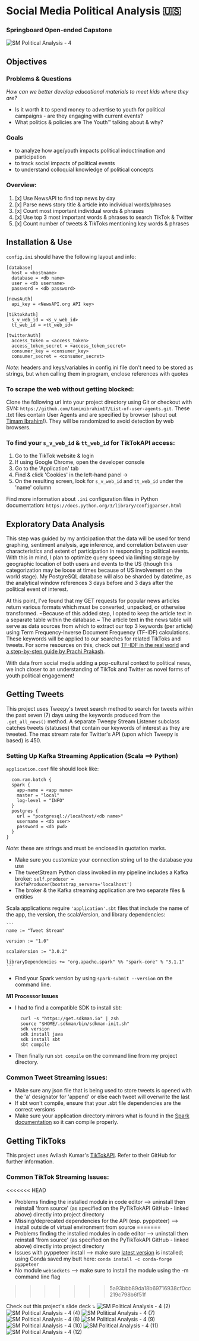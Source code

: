 # Social Media Political Analysis 🇺🇸
### Springboard Open-ended Capstone
![SM Political Analysis - 4](https://user-images.githubusercontent.com/65197541/131225592-9e8dd0a0-1750-408f-93d8-72ca04e88e1a.png)
## Objectives
### Problems & Questions
_How can we better develop educational materials to meet kids where they are?_
* Is it worth it to spend money to advertise to youth for political campaigns - are they engaging with current events?
* What politics & policies are The Youth™ talking about & why?

### Goals
* to analyze how age/youth impacts political indoctrination and participation
* to track social impacts of political events
* to understand colloquial knowledge of political concepts

### Overview:
1. [x] Use NewsAPI to find top news by day
2. [x] Parse news story title & article into individual words/phrases
3. [x] Count most important individual words & phrases
4. [x]  Use top 3 most important words & phrases to search TikTok & Twitter
5. [x]  Count number of tweets & TikToks mentioning key words & phrases

## Installation & Use
`config.ini` should have the following layout and info:

  ```
  [database]
    host = <hostname>
    database = <db name>
    user = <db username>
    password = <db password>
  
  [newsAuth]
    api_key = <NewsAPI.org API key>

  [tiktokAuth]
    s_v_web_id = <s_v_web_id>
    tt_web_id = <tt_web_id>

  [twitterAuth]
    access_token = <access_token>
    access_token_secret = <access_token_secret>
    consumer_key = <consumer_key>
    consumer_secret = <consumer_secret>
  ```
  *Note*: headers and keys/variables in config.ini file don't need to be stored as strings, but when calling them in program, enclose references with quotes


### To scrape the web without getting blocked:
Clone the following url into your project directory using Git or checkout with SVN: `https://github.com/tamimibrahim17/List-of-user-agents.git`. These .txt files contain User Agents and are specified by browser (shout out [Timam Ibrahim](https://github.com/tamimibrahim17)!). They will be randomized to avoid detection by web browsers.

### To find your `s_v_web_id` & `tt_web_id` for TikTokAPI access:
1. Go to the TikTok website & login
2. If using Google Chrome, open the developer console 
3. Go to the 'Application' tab 
4. Find & click 'Cookies' in the left-hand panel → 
5. On the resulting screen, look for `s_v_web_id` and `tt_web_id` under the 'name' column

Find more information about `.ini` configuration files in Python documentation: `https://docs.python.org/3/library/configparser.html`

## Exploratory Data Analysis

This step was guided by my anticipation that the data will be used for trend graphing, sentiment analysis, age inference, and correlation between user characteristics and extent of participation in responding to political events. With this in mind, I plan to optimize query speed via limiting storage by geographic location of both users and events to the US (though this categorization may be loose at times because of US involvement on the world stage). My PostgreSQL database will also be sharded by datetime, as the analytical window references 3 days before and 3 days after the political event of interest.

At this point, I've found that my GET requests for popular news articles return various formats which must be converted, unpacked, or otherwise transformed. ~Because of this added step, I opted to keep the article text in a separate table within the database.~ The article text in the news table will serve as data sources from which to extract our top 3 keywords (per article) using Term Frequency-Inverse Document Frequency (TF-IDF) calculations. These keywords will be applied to our searches for related TikToks and tweets. For some resources on this, check out
[TF-IDF in the real world](https://towardsdatascience.com/tf-idf-for-document-ranking-from-scratch-in-python-on-real-world-dataset-796d339a4089) and [a step-by-step guide by Prachi Prakash](https://www.analyticsvidhya.com/blog/2020/11/words-that-matter-a-simple-guide-to-keyword-extraction-in-python/).

With data from social media adding a pop-cultural context to political news, we inch closer to an understanding of TikTok and Twitter as novel forms of youth political engagement!

## Getting Tweets

This project uses Tweepy's tweet search method to search for tweets within the past seven (7) days using the keywords produced from the `.get_all_news()` method. A separate Tweepy Stream Listener subclass catches tweets (statuses) that contain our keywords of interest as they are tweeted. The max stream rate for Twitter's API (upon which Tweepy is based) is 450.

### Setting Up Kafka Streaming Application (Scala ==> Python)
`application.conf` file should look like:

```
  com.ram.batch {
  spark {
    app-name = <app name>
    master = "local"
    log-level = "INFO"
  }
  postgres { 
    url = "postgresql://localhost/<db name>"
    username = <db user>
    password = <db pwd>
  }
}
```
*Note*: these are strings and must be enclosed in quotation marks.
* Make sure you customize your connection string url to the database you use
* The tweetStream Python class invoked in my pipeline includes a Kafka broker: `self.producer = KakfaProducer(bootstrap_servers='localhost')`
* The broker & the Kafka streaming application are two separate files & entities

Scala applications require `'application'.sbt` files that include the name of the app, the version, the scalaVersion, and library dependencies:

    ```
    name := "Tweet Stream"

    version := "1.0"

    scalaVersion := "3.0.2"

    libraryDependencies += "org.apache.spark" %% "spark-core" % "3.1.1"
    ```
    
* Find your Spark version by using `spark-submit --version` on the command line.

**M1 Processor Issues** 
* I had to find a compatible SDK to install sbt:
  ```
    curl -s "https://get.sdkman.io" | zsh 
    source "$HOME/.sdkman/bin/sdkman-init.sh" 
    sdk version
    sdk install java
    sdk install sbt
    sbt compile
  ```
* Then finally run `sbt compile` on the command line from my project directory. 
### Common Tweet Streaming Issues:
* Make sure any json file that is being used to store tweets is opened with the 'a' designator for 'append' or else each tweet will overwrite the last
* If sbt won't compile, ensure that your .sbt file dependencies are the correct versions
* Make sure your application directory mirrors what is found in the [Spark documentation](http://spark.apache.org/docs/1.2.0/quick-start.html#self-contained-applications) so it can compile properly. 

## Getting TikToks

This project uses Avilash Kumar's [TikTokAPI](https://github.com/avilash/TikTokAPI-Python). Refer to their GitHub for further information.

### Common TikTok Streaming Issues:
<<<<<<< HEAD
* Problems finding the installed module in code editor --> uninstall then reinstall 'from source' (as specified on the PyTikTokAPI GitHub - linked above) directly into project directory
* Missing/deprecated dependencies for the API (esp. pyppeteer) --> install outside of virtual environment from source
=======
* Problems finding the installed modules in code editor --> uninstall then reinstall 'from source' (as specified on the PyTikTokAPI GitHub - linked above) directly into project directory
* Issues with pyppeteer install --> make sure [latest version](https://github.com/pyppeteer/pyppeteer) is installed; using Conda saved my butt here: `conda install -c conda-forge pyppeteer`
* No module `websockets` --> make sure to install the module using the -m command line flag
>>>>>>> 5a93bbb89da18b69716938cf0cc219c798b6f51f

Check out this project's slide deck ⤵
![SM Political Analysis - 4 (2)](https://user-images.githubusercontent.com/65197541/131225593-367e0894-08d3-4fea-ab17-36f274e03c64.png)
![SM Political Analysis - 4 (4)](https://user-images.githubusercontent.com/65197541/131225599-038ec36c-d644-4f60-a8f2-0bd43ade94df.png)
![SM Political Analysis - 4 (7)](https://user-images.githubusercontent.com/65197541/131225638-ba49f6d7-a3e1-46bc-8b54-a71b319b8990.png)
![SM Political Analysis - 4 (8)](https://user-images.githubusercontent.com/65197541/131225639-88301e11-ed3c-4ab0-8b11-2cbd95d0677c.png)
![SM Political Analysis - 4 (9)](https://user-images.githubusercontent.com/65197541/131225641-d1427eb3-439e-4691-9f3d-9eb9b7cbc2b8.png)
![SM Political Analysis - 4 (10)](https://user-images.githubusercontent.com/65197541/131225642-20b9ca15-5777-474a-a13d-0693c7b74db3.png)
![SM Political Analysis - 4 (11)](https://user-images.githubusercontent.com/65197541/131225643-0ff23457-eada-4b2a-98d0-256e8ecd5df7.png)
![SM Political Analysis - 4 (12)](https://user-images.githubusercontent.com/65197541/131225654-089ce37f-7f7d-42b9-8972-5dba199252f8.png)
